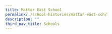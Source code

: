 ```yaml
---
title: Mattar East School
permalink: /school-histories/mattar-east-sch/
description: ""
third_nav_title: Schools
---
```



